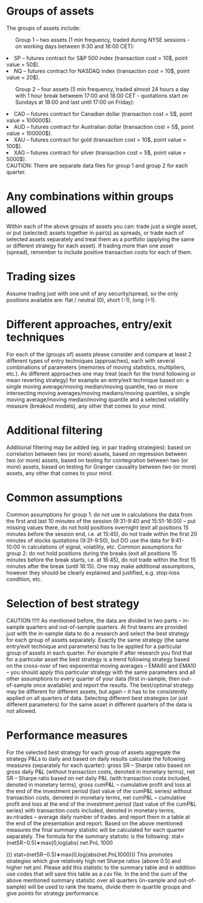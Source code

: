 # Groups of assets
The groups of assets include:
<ol> Group 1 – two assets (1 min frequency, traded during NYSE sessions - on working days between 9:30 and 16:00 CET): </ol>
<li> SP – futures contract for S&P 500 index (transaction cost = 10$, point value = 50$). </li>
<li> NQ – futures contract for NASDAQ index (transaction cost = 10$, point value = 20$). </li>
<ol> Group 2 – four assets (5 min frequency, traded almost 24 hours a day with 1 hour break betweem 17:00 and 18:00 CET - quotations start on Sundays at 18:00 and last until 17:00 on Friday): </ol>
<li> CAD – futures contract for Canadian dollar (transaction cost = 5$, point value = 100000$). </li>
<li> AUD – futures contract for Australian dollar (transaction cost = 5$, point value = 100000$). </li>
<li> XAU – futures contract for gold (transaction cost = 10$, point value = 100$). </li>
<li> XAG – futures contract for silver (transaction cost = 5$, point value = 5000$). </li>
CAUTION: There are separate data files for group 1 and group 2 for each quarter.

# Any combinations within groups allowed
Within each of the above groups of assets you can:
trade just a single asset, or
put (selected) assets together in pair(s) as spreads, or
trade each of selected assets separately and treat them as a portfolio (applying the same or different strategy for each asset).
If trading more than one asset (spread), remember to include positive transaction costs for each of them.

# Trading sizes
Assume trading just with one unit of any security/spread, so the only positions available are:
flat / neutral (0),
short (-1),
long (+1).

# Different approaches, entry/exit techniques
For each of the (groups of) assets please consider and compare at least 2 different types of entry techniques (approaches), each with several combinations of parameters (memories of moving statistics, multipliers, etc.).
As different approaches one may treat (each for the trend following or mean reverting strategy) for example an entry/exit technique based on:
a single moving average/moving median/moving quantile,
two or more intersecting moving averages/moving medians/moving quantiles,
a single moving average/moving median/moving quantile and a selected volatility measure (breakout models),
any other that comes to your mind.

# Additional filtering
Additional filtering may be added (eg. in pair trading strategies):
based on correlation between two (or more) assets,
based on regression between two (or more) assets,
based on testing for cointegration between two (or more) assets,
based on testing for Granger causality between two (or more) assets,
any other that comes to your mind.

# Common assumptions
Common assumptions for group 1:
do not use in calculations the data from the first and last 10 minutes of the session (9:31-9:40 and 15:51-16:00) – put missing values there,
do not hold positions overnight (exit all positions 15 minutes before the session end, i.e. at 15:45),
do not trade within the first 20 minutes of stocks quotations (9:31-9:50), but DO use the data for 9:41-10:00 in calculations of signal, volatility, etc.
Common assumptions for group 2:
do not hold positions during the breaks (exit all positions 15 minutes before the break starts, i.e. at 16:45),
do not trade within the first 15 minutes after the break (until 18:15).
One may make additional assumptions, however they should be clearly explained and justified, e.g. stop-loss condition, etc.

# Selection of best strategy
CAUTION !!!!! As mentioned before, the data are divided in two parts – in-sample quarters and out-of-sample quarters. At first teams are provided just with the in-sample data to do a research and select the best strategy for each group of assets separately.
Exactly the same strategy (the same entry/exit technique and parameters) has to be applied for a particular group of assets in each quarter.
For example if after research you find that for a particular asset the best strategy is a trend following strategy based on the cross-over of two exponential moving averages – EMA60 and EMA10 – you should apply this particular strategy with the same parameters and all other assumptions to every quarter of your data (first in-sample, then out-of-sample once available) and report the results.
The best/optimal strategy may be different for different assets, but again – it has to be consistently applied on all quarters of data.
Selecting different best strategies (or just different parameters) for the same asset in different quarters of the data is not allowed.

# Performance measures
For the selected best strategy for each group of assets aggregate the strategy P&Ls to daily and based on daily results calculate the following measures (separately for each quarter):
gross SR – Sharpe ratio based on gross daily P&L (without transaction costs, denoted in monetary terms),
net SR – Sharpe ratio based on net daily P&L (with transaction costs included, denoted in monetary terms),
gross cumP&L – cumulative profit and loss at the end of the investment period (last value of the cumP&L series) without transaction costs, denoted in monetary terms,
net cumP&L – cumulative profit and loss at the end of the investment period (last value of the cumP&L series) with transaction costs included, denoted in monetary terms,
av.ntrades – average daily number of trades.
and report them in a table at the end of the presentation and report.
Based on the above mentioned measures the final summary statistic will be calculated for each quarter separately. The formula for the summary statistic is the following:
stat=(netSR−0.5)∗max(0,log(abs(
net.PnL
1000

)))
stat=(netSR−0.5)∗max(0,log(abs(net.PnL1000)))
This promotes strategies which give relatively high net Sharpe ratios (above 0.5) and higher net pnl.
Please add this statistic to the summary table and in addition use codes that will save this table as a csv file.
In the end the sum of the above mentioned summary statistic over all quarters (in-sample and out-of-sample) will be used to rank the teams, divide them in quartile groups and give points for strategy performance.
